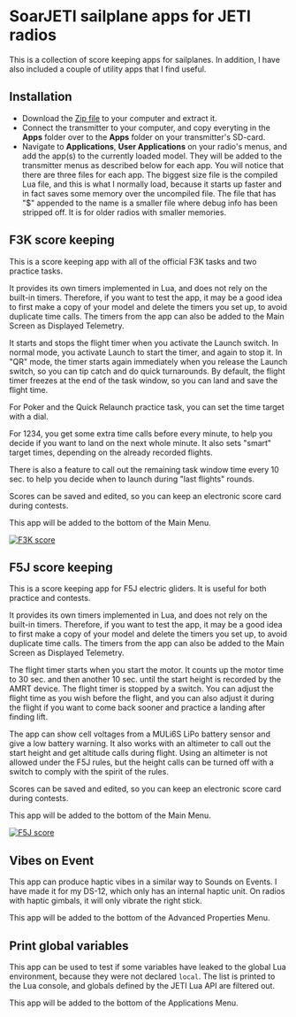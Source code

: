 # SoarJETI sailplane apps for JETI radios

This is a collection of score keeping apps for sailplanes. In addition, I have also included a couple of utility apps that I find useful.

## Installation

- Download the [Zip file](https://github.com/jfrickmann/SoarJETI/archive/refs/heads/main.zip) to your computer and extract it.
- Connect the transmitter to your computer, and copy everyting in the **Apps** folder over to the **Apps** folder on your transmitter's SD-card.
- Navigate to **Applications**, **User Applications** on your radio's menus, and add the app(s) to the currently loaded model. They will be added to the transmitter menus as described below for each app. You will notice that there are three files for each app. The biggest size file is the compiled Lua file, and this is what I normally load, because it starts up faster and in fact saves some memory over the uncompiled file. The file that has "$" appended to the name is a smaller file where debug info has been stripped off. It is for older radios with smaller memories.

## F3K score keeping

This is a score keeping app with all of the official F3K tasks and two practice tasks.

It provides its own timers implemented in Lua, and does not rely on the built-in timers. Therefore, if you want to test the app, it may be a good idea to first make a copy of your model and delete the timers you set up, to avoid duplicate time calls. The timers from the app can also be added to the Main Screen as Displayed Telemetry.

It starts and stops the flight timer when you activate the Launch switch. In normal mode, you activate Launch to start the timer, and again to stop it. In "QR" mode, the timer starts again immediately when you release the Launch switch, so you can tip catch and do quick turnarounds. By default, the flight timer freezes at the end of the task window, so you can land and save the flight time.

For Poker and the Quick Relaunch practice task, you can set the time target with a dial.

For 1234, you get some extra time calls before every minute, to help you decide if you want to land on the next whole minute. It also sets "smart" target times, depending on the already recorded flights.

There is also a feature to call out the remaining task window time every 10 sec. to help you decide when to launch during "last flights" rounds.

Scores can be saved and edited, so you can keep an electronic score card during contests.

This app will be added to the bottom of the Main Menu.

[![F3K score](http://img.youtube.com/vi/SAaVfNJSD7Y/hqdefault.jpg)](http://www.youtube.com/watch?v=SAaVfNJSD7Y "Click on the image to play Youtube video")

## F5J score keeping

This is a score keeping app for F5J electric gliders. It is useful for both practice and contests.

It provides its own timers implemented in Lua, and does not rely on the built-in timers. Therefore, if you want to test the app, it may be a good idea to first make a copy of your model and delete the timers you set up, to avoid duplicate time calls. The timers from the app can also be added to the Main Screen as Displayed Telemetry.

The flight timer starts when you start the motor. It counts up the motor time to 30 sec. and then another 10 sec. until the start height is recorded by the AMRT device. The flight timer is stopped by a switch. You can adjust the flight time as you wish before the flight, and you can also adjust it during the flight if you want to come back sooner and practice a landing after finding lift.

The app can show cell voltages from a MULi6S LiPo battery sensor and give a low battery warning. It also works with an altimeter to call out the start height and get altitude calls during flight. Using an altimeter is not allowed under the F5J rules, but the height calls can be turned off with a switch to comply with the spirit of the rules.

Scores can be saved and edited, so you can keep an electronic score card during contests.

This app will be added to the bottom of the Main Menu.

[![F5J score](http://img.youtube.com/vi/IRz6s9MLGiI/hqdefault.jpg)](http://www.youtube.com/watch?v=IRz6s9MLGiI "Click on the image to play Youtube video")

## Vibes on Event
This app can produce haptic vibes in a similar way to Sounds on Events. I have made it for my DS-12, which only has an internal haptic unit. On radios with haptic gimbals, it will only vibrate the right stick.

This app will be added to the bottom of the Advanced Properties Menu.

## Print global variables
This app can be used to test if some variables have leaked to the global Lua environment, because they were not declared `local`. The list is printed to the Lua console, and globals defined by the JETI Lua API are filtered out.

This app will be added to the bottom of the Applications Menu.
